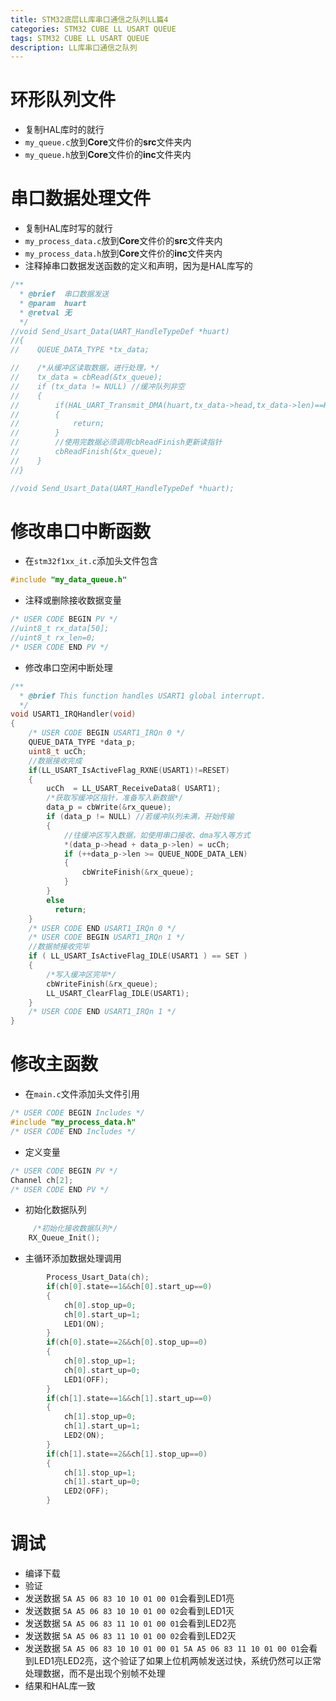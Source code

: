 ```yaml
---
title: STM32底层LL库串口通信之队列LL篇4
categories: STM32 CUBE LL USART QUEUE
tags: STM32 CUBE LL USART QUEUE
description: LL库串口通信之队列
---
```

# 环形队列文件
- 复制HAL库时的就行
- `my_queue.c`放到**Core**文件价的**src**文件夹内
- `my_queue.h`放到**Core**文件价的**inc**文件夹内

# 串口数据处理文件
- 复制HAL库时写的就行
- `my_process_data.c`放到**Core**文件价的**src**文件夹内
- `my_process_data.h`放到**Core**文件价的**inc**文件夹内
- 注释掉串口数据发送函数的定义和声明，因为是HAL库写的

```c
/**
  * @brief  串口数据发送
  * @param  huart
  * @retval 无
  */
//void Send_Usart_Data(UART_HandleTypeDef *huart)
//{
//    QUEUE_DATA_TYPE *tx_data;

//    /*从缓冲区读取数据，进行处理，*/
//    tx_data = cbRead(&tx_queue);
//    if (tx_data != NULL) //缓冲队列非空
//    {
//        if(HAL_UART_Transmit_DMA(huart,tx_data->head,tx_data->len)==HAL_BUSY)
//        {
//            return;
//        }
//        //使用完数据必须调用cbReadFinish更新读指针
//        cbReadFinish(&tx_queue);
//    }
//}
```

```c
//void Send_Usart_Data(UART_HandleTypeDef *huart);
```

# 修改串口中断函数
- 在`stm32f1xx_it.c`添加头文件包含

```c
#include "my_data_queue.h"
```

- 注释或删除接收数据变量

```c
/* USER CODE BEGIN PV */
//uint8_t rx_data[50];
//uint8_t rx_len=0;
/* USER CODE END PV */
```
- 修改串口空闲中断处理

```c
/**
  * @brief This function handles USART1 global interrupt.
  */
void USART1_IRQHandler(void)
{
    /* USER CODE BEGIN USART1_IRQn 0 */
    QUEUE_DATA_TYPE *data_p;
    uint8_t ucCh;
    //数据接收完成
    if(LL_USART_IsActiveFlag_RXNE(USART1)!=RESET)
    {
        ucCh  = LL_USART_ReceiveData8( USART1);
        /*获取写缓冲区指针，准备写入新数据*/
        data_p = cbWrite(&rx_queue);
        if (data_p != NULL) //若缓冲队列未满，开始传输
        {
            //往缓冲区写入数据，如使用串口接收、dma写入等方式
            *(data_p->head + data_p->len) = ucCh;
            if (++data_p->len >= QUEUE_NODE_DATA_LEN)
            {
                cbWriteFinish(&rx_queue);
            }
        }
        else
          return;
    }
    /* USER CODE END USART1_IRQn 0 */
    /* USER CODE BEGIN USART1_IRQn 1 */
    //数据帧接收完毕
    if ( LL_USART_IsActiveFlag_IDLE(USART1 ) == SET )
    {
        /*写入缓冲区完毕*/
        cbWriteFinish(&rx_queue);
        LL_USART_ClearFlag_IDLE(USART1);
    }
    /* USER CODE END USART1_IRQn 1 */
}
```
# 修改主函数
- 在`main.c`文件添加头文件引用

```c
/* USER CODE BEGIN Includes */
#include "my_process_data.h"
/* USER CODE END Includes */
```
- 定义变量

```c
/* USER CODE BEGIN PV */
Channel ch[2];
/* USER CODE END PV */
```

- 初始化数据队列

```c
     /*初始化接收数据队列*/
    RX_Queue_Init();
```
- 主循环添加数据处理调用

```c
        Process_Usart_Data(ch);
        if(ch[0].state==1&&ch[0].start_up==0)
        {
            ch[0].stop_up=0;
            ch[0].start_up=1;
            LED1(ON);
        }
        if(ch[0].state==2&&ch[0].stop_up==0)
        {
            ch[0].stop_up=1;
            ch[0].start_up=0;
            LED1(OFF);
        }
        if(ch[1].state==1&&ch[1].start_up==0)
        {
            ch[1].stop_up=0;
            ch[1].start_up=1;
            LED2(ON);
        }
        if(ch[1].state==2&&ch[1].stop_up==0)
        {
            ch[1].stop_up=1;
            ch[1].start_up=0;
            LED2(OFF);
        }
```
# 调试
- 编译下载
- 验证
- 发送数据 `5A A5 06 83 10 10 01 00 01`会看到LED1亮
- 发送数据 `5A A5 06 83 10 10 01 00 02`会看到LED1灭
- 发送数据 `5A A5 06 83 11 10 01 00 01`会看到LED2亮
- 发送数据 `5A A5 06 83 11 10 01 00 02`会看到LED2灭
- 发送数据 `5A A5 06 83 10 10 01 00 01 5A A5 06 83 11 10 01 00 01`会看到LED1亮LED2亮，这个验证了如果上位机两帧发送过快，系统仍然可以正常处理数据，而不是出现个别帧不处理
- 结果和HAL库一致